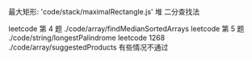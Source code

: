 最大矩形: 'code/stack/maximalRectangle.js'
堆
二分查找法

leetcode 第 4 题 ./code/array/findMedianSortedArrays
leetcode 第 5 题 ./code/string/longestPalindrome
leetcode 1268 ./code/array/suggestedProducts 有些情况不通过
